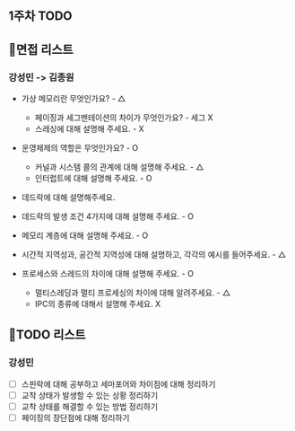 ## 1주차 TODO 

## 📃면접 리스트 
### 강성민 -> 김종원
- 가상 메모리란 무엇인가요? - △
  - 페이징과 세그멘테이션의 차이가 무엇인가요? - 세그 X
  - 스레싱에 대해 설명해 주세요. - X

- 운영체제의 역할은 무엇인가요? - O
  - 커널과 시스템 콜의 관계에 대해 설명해 주세요. - △
  - 인터럽트에 대해 설명해 주세요. - O

-  데드락에 대해 설명해주세요.
  - 데드락의 발생 조건 4가지에 대해 설명해 주세요. - O

-  메모리 계층에 대해 설명해 주세요. - O
  - 시간적 지역성과, 공간적 지역성에 대해 설명하고, 각각의 예시를 들어주세요. - △

- 프로세스와 스레드의 차이에 대해 설명해 주세요. - O
  - 멀티스레딩과 멀티 프로세싱의 차이에 대해 알려주세요. - △
  - IPC의 종류에 대해서 설명해 주세요. X

## 📕TODO 리스트 

### 강성민
- [ ] 스핀락에 대해 공부하고 세마포어와 차이점에 대해 정리하기
- [ ] 교착 상태가 발생할 수 있는 상황 정리하기
- [ ] 교착 상태를 해결할 수 있는 방법 정리하기
- [ ] 페이징의 장단점에 대해 정리하기
